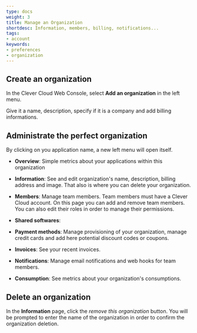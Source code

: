 ```yaml
---
type: docs
weight: 3
title: Manage an Organization
shortdesc: Information, members, billing, notifications...
tags:
- account
keywords:
- preferences
- organization
---
```


## Create an organization

In the Clever Cloud Web Console, select **Add an organization** in the left menu.

Give it a name, description, specify if it is a company and add billing informations.

## Administrate the perfect organization

By clicking on you application name, a new left menu will open itself. 

- **Overview**: Simple metrics about your applications within this organization

- **Information**: See and edit organization's name, description, billing address and image. That also is where you can delete your organization.

- **Members**: Manage team members. Team members must have a Clever Cloud account.  On this page you can add and remove team members. You can also edit their roles in order to manage their permissions.

- **Shared softwares**: 

- **Payment methods**: Manage provisioning of your organization, manage credit cards and add here potential discount codes or coupons.

- **Invoices**: See your recent invoices.

- **Notifications**: Manage email notifications and web hooks for team members.

- **Consumption**: See metrics about your organization's consumptions.

## Delete an organization

In the **Information** page, click the *remove this organization* button. You will be prompted to enter the name of the organization in order to confirm the organization deletion.



